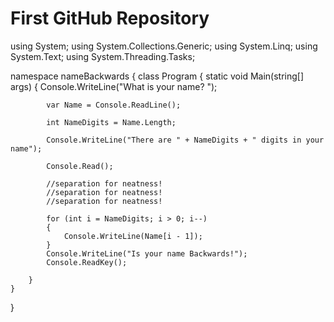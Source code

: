 # First GitHub Repository


using System;
using System.Collections.Generic;
using System.Linq;
using System.Text;
using System.Threading.Tasks;

namespace nameBackwards
{
    class Program
    {
        static void Main(string[] args)
        {
            Console.WriteLine("What is your name? ");

            var Name = Console.ReadLine();

            int NameDigits = Name.Length;

            Console.WriteLine("There are " + NameDigits + " digits in your name");

            Console.Read();

            //separation for neatness!
            //separation for neatness!
            //separation for neatness!

            for (int i = NameDigits; i > 0; i--)
            {
                Console.WriteLine(Name[i - 1]);
            }
            Console.WriteLine("Is your name Backwards!");
            Console.ReadKey();

        }
    }
}
